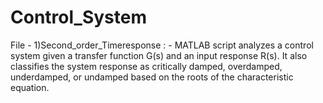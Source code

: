 # Control_System
File - 1)Second_order_Timeresponse : -  MATLAB script analyzes a control system given a transfer function G(s) and an input response R(s). It also classifies the system response as critically damped, overdamped, underdamped, or undamped based on the roots of the characteristic equation.
